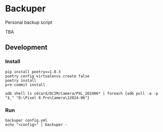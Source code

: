 # Backuper
Personal backup script

TBA

## Development
### Install
```
pip install poetry==1.8.3
poetry config virtualenvs.create false
poetry install
pre-commit install
```


```
adb shell ls sdcard/DCIM/Camera/PXL_202406* | foreach {adb pull -a -p "$_" "D:\Pixel 8 Pro\Camera\12024-06"}
```

### Run
```
backuper config.yml
echo "<config>" | backuper -
```
